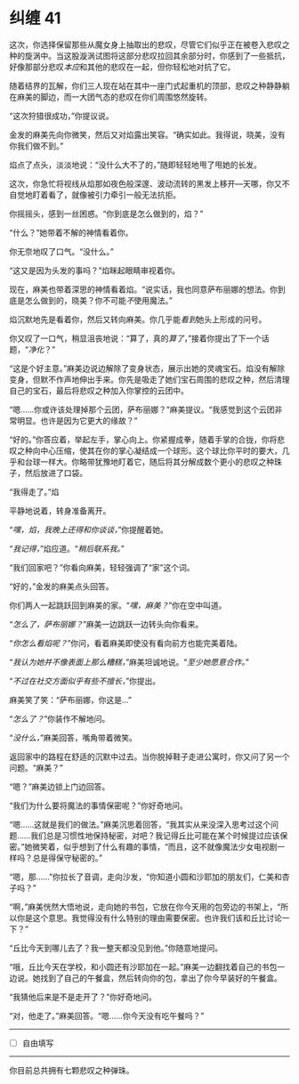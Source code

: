# 纠缠 41

这次，你选择保留那些从魔女身上抽取出的悲叹，尽管它们似乎正在被卷入悲叹之种的旋涡中。当这股漩涡试图将这部分悲叹拉回其余部分时，你感到了一些抵抗，好像那部分悲叹*本应*和其他的悲叹在一起，但你轻松地对抗了它。

随着结界的瓦解，你们三人现在站在其中一座门式起重机的顶部，悲叹之种静静躺在麻美的脚边，而一大团气态的悲叹在你们周围悠然旋转。

“这次狩猎很成功，”你提议说。

金发的麻美先向你微笑，然后又对焰露出笑容。“确实如此。我得说，晓美，没有你我们做不到。”

焰点了点头，淡淡地说：“没什么大不了的，”随即轻轻地甩了甩她的长发。

这次，你急忙将视线从焰那如夜色般深邃、波动流转的黑发上移开—天哪，你又不自觉地盯着看了，就像被引力牵引一般无法抗拒。

你摇摇头，感到一丝困惑。“你到底是怎么做到的，焰？”

“什么？”她带着不解的神情看着你。

你无奈地叹了口气。“没什么。”

“这又是因为头发的事吗？”焰眯起眼睛审视着你。

现在，麻美也带着深思的神情看着焰。“说实话，我也同意萨布丽娜的想法。你到底是怎么做到的，晓美？你不可能*不*使用魔法。”

焰沉默地先是看着你，然后又转向麻美。你几乎能*看到*她头上形成的问号。

你又叹了一口气，稍显沮丧地说：“算了，真的*算了*，”接着你提出了下一个话题，“*净化*？”

“这是个好主意。”麻美边说边解除了变身状态，展示出她的灵魂宝石。焰没有解除变身，但默不作声地伸出手来。你先是吸走了她们宝石周围的悲叹之种，然后清理自己的宝石，最后将悲叹之种加入你掌控的云团中。

“嗯……你或许该处理掉那个云团，萨布丽娜？”麻美提议。“我感觉到这个云团非常明显。也许是因为它更大的缘故？”

“好的。”你答应着，举起左手，掌心向上。你紧握成拳，随着手掌的合拢，你将悲叹之种向中心压缩，使其在你的掌心凝结成一个球形。这个球比你平时的要大，几乎和台球一样大。你略带犹豫地盯着它，随后将其分解成数个更小的悲叹之种珠子，然后放进了口袋。

“我得走了。”焰

平静地说着，转身准备离开。

“*嘿，焰，我晚上还得和你谈谈，*”你提醒着她。

“*我记得，*”焰应道。“*稍后联系我。*”

“我们回家吧？”你看向麻美，轻轻强调了“家”这个词。

“好的，”金发的麻美点头回答。

你们两人一起跳跃回到麻美的家。“*嘿，麻美？*”你在空中叫道。

“*怎么了，萨布丽娜？*”麻美一边跳跃一边转头向你看来。

“*你怎么看焰呢？*”你问，看着麻美即使没有看向前方也能完美着陆。

“*我认为她并不像表面上那么糟糕，*”麻美坦诚地说。“*至少她愿意合作。*”

“*不过在社交方面似乎有些不擅长，*”你提出。

麻美笑了笑：“萨布丽娜，你这是...”

“*怎么了？*”你装作不解地问。

“*没什么，*”麻美回答，嘴角带着微笑。

返回家中的路程在舒适的沉默中过去。当你脱掉鞋子走进公寓时，你又问了另一个问题。“麻美？”

“嗯？”麻美边锁上门边回答。

“我们为什么要将魔法的事情保密呢？”你好奇地问。

“嗯……这就是我们的做法。”麻美沉思着回答，“我其实从来没深入思考过这个问题……我们总是习惯性地保持秘密，对吧？我记得丘比可能在某个时候提过应该保密。”她微笑着，似乎想到了什么有趣的事情，“而且，这不就像魔法少女电视剧一样吗？总是得保守秘密的。”

“嗯，那……”你拉长了音调，走向沙发，“你知道小圆和沙耶加的朋友们，仁美和杏子吗？”

“啊，”麻美恍然大悟地说，走向她的书包，它放在你今天用的包旁边的书架上，“所以你是这个意思。我觉得没有什么特别的理由需要保密。也许我们该和丘比讨论一下？”

“丘比今天到哪儿去了？我一整天都没见到他。”你随意地提问。

“哦，丘比今天在学校，和小圆还有沙耶加在一起。”麻美一边翻找着自己的书包一边说。她找到了自己的午餐盒，然后转向你的包，拿出了你今早装好的午餐盒。

“我猜他后来是不是走开了？”你好奇地问。

“对，他走了。”麻美回答。“嗯……你今天没有吃午餐吗？”

---

- [ ] 自由填写

---

你目前总共拥有七颗悲叹之种弹珠。
